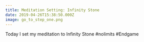 ```yaml
---
title: Meditation Setting: Infinity Stone
date: 2019-04-26T15:38:50.000Z
image: go_to_step_one.png
---
```

Today I set my meditation to Infinity Stone #nolimits #Endgame 